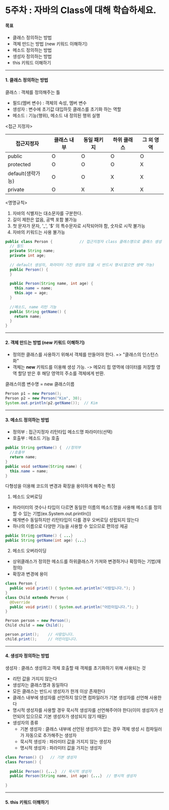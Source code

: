 # 5주차 : 자바의 Class에 대해 학습하세요.

#### 목표

- 클래스 정의하는 방법
- 객체 만드는 방법 (new 키워드 이해하기)
- 메소드 정의하는 방법
- 생성자 정의하는 방법
- this 키워드 이해하기
------------
#### 1. 클래스 정의하는 방법
클래스 : 객체를 정의해주는 틀
  - 필드(멤버 변수) : 객체의 속성, 멤버 변수
  - 생성자 : 변수에 초기값 대입하듯 클래스를 초기화 하는 역할
  - 메소드 : 기능(행위), 메소드 내 정의된 행위 실행  
  
<접근 지정자>  

접근지정자|클래스 내부|동일 패키지|하위 클래스|그 외 영역|  
--------|-----|------|------|------
public|O|O|O|O
protected|O|O|O|X
default(생략가능)|O|O|X|X
private|O|X|X|X  
  
<명명규칙>
1. 자바의 식별자는 대소문자를 구분한다.
2. 길이 제한은 없음, 공백 포함 불가능
3. 첫 문자가 문자, '_', '$' 의 특수문자로 시작되어야 함, 숫자로 시작 불가능
4. 자바의 키워드는 사용 불가능

```java
public class Person {            // 접근지정자 class 클래스명으로 클래스 생성
  // 필드
  private String name;
  private int age;
  
  // default 생성자, 파라미터 가진 생성자 있을 시 반드시 명시(없으면 생략 가능)
  public Person() {
  }
  
  public Person(String name, int age) {
    this.name = name;
    this.age = age;
  }
  
  //메소드, name 리턴 기능
  public String getName() {
    return name;
  }
}
```

------------
#### 2. 객체 만드는 방법 (new 키워드 이해하기)
- 정의한 클래스를 사용하기 위해서 객체를 만들어야 한다. => "클래스의 인스턴스화"  
- 객체는 <b>new</b> 키워드를 이용해 생성 가능. -> 메모리 힙 영역에 데이터를 저장할 영역 할당 받은 후 해당 영역의 주소를 객체에게 반환.  
  
클래스이름 변수명 = new 클래스이름
```java
Person p1 = new Person();
Person p2 = new Person("Kim", 30);
System.out.println(p2.getName());  // Kim
```
------------
#### 3. 메소드 정의하는 방법
- 정의부 : 접근지정자 리턴타입 메소드명 파라미터(선택)
- 호출부 : 메소드 기능 호출
  
```java
public String getName() {  //정의부
  //호출부
  return name;
}
public void setName(String name) {
  this.name = name;
}
```
  
다형성을 이용해 코드의 변경과 확장을 용이하게 해주는 특징
1. 메소드 오버로딩
- 파라미터의 갯수나 타입이 다르면 동일한 이름의 메소드명을 사용해 메소드를 정의할 수 있는 기법(ex.System.out.println())    
- 매개변수 동일하지만 리턴타입이 다를 경우 오버로딩 성립되지 않는다  
- 하나의 이름으로 다양한 기능을 사용할 수 있으므로 편의성 제공
```java
public String getName() { ...}
public String getName(int age) {...}
```
  
2. 메소드 오버라이딩
- 상위클래스가 정의한 메소드를 하위클래스가 가져와 변경하거나 확장하는 기법(재정의)
- 확장과 변경에 용이
```java
class Person {
  public void print() { System.out.println("사람입니다."); }
}
class Child extends Person {
  @Override
  public void print() { System.out.println("어린이입니다."); }
}

Person person = new Person();
Child child = new Child();

person.print();    // 사람입니다.
child.print();     // 어린이입니다.
```
------------
#### 4. 생성자 정의하는 방법
생성자 : 클래스 생성하고 객체 호출할 때 객체를 초기화하기 위해 사용되는 것  
- 리턴 값을 가지지 않는다
- 생성자는 클래스명과 동일하다
- 모든 클래스는 반드시 생성자가 한개 이상 존재한다
- 클래스 내부에 생성자를 선언하지 않으면 컴파일러가 기본 생성자를 선언해 사용한다
- 명시적 생성자를 사용할 경우 묵시적 생성자를 선언해주어야 한다(이미 생성자가 선언되어 있으므로 기본 생성자가 생성되지 않기 때문)  
- 생성자의 종류
  - 기본 생성자 : 클래스 내부에 선언된 생성자가 없는 경우 객체 생성 시 컴파일러가 자동으로 추가해주는 생성자
  - 묵시적 생성자 : 파라미터 값을 가지지 않는 생성자
  - 명시적 생성자 : 파라미터 값을 가지는 생성자  
  
```java
class Person() {}   // 기본 생성자
class Person() {
  
  public Person() {...}  // 묵시적 생성자
  public Person(String name, int age) {...}  // 명시적 생성자
  
}
```
------------
#### 5. this 키워드 이해하기

